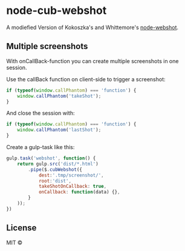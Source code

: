 # node-cub-webshot

A modiefied Version of Kokoszka's and Whittemore's [node-webshot](https://github.com/sindresorhus/grunt-svgmin#available-optionsplugins).

## Multiple screenshots
With onCallBack-function you can create multiple screenshots in one session.

Use the callBack function on client-side to trigger a screenshot:

```javascript
if (typeof(window.callPhantom) === 'function') {
	window.callPhantom('takeShot');
}
```

And close the session with:

```javascript
if (typeof(window.callPhantom) === 'function') {
	window.callPhantom('lastShot');
}
```


Create a gulp-task like this:

```javascript
gulp.task('webshot', function() {
	return gulp.src('dist/*.html')
		.pipe($.cubWebshot({
			dest:'.tmp/screenshot/',
			root:'dist',
			takeShotOnCallback: true,
			onCallback: function(data) {},
		}
	));
})
```

## License

MIT ©